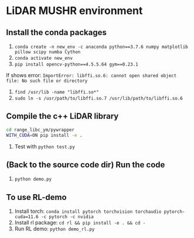 # LiDAR MUSHR environment

## Install the conda packages
1. `conda create -n new_env -c anaconda python==3.7.6 numpy matplotlib pillow scipy numba Cython`
2. `conda activate new_env`
3. `pip install opencv-python==4.5.5.64 gym==0.23.1`

If shows error: `ImportError: libffi.so.6: cannot open shared object file: No such file or directory`

1. `find /usr/lib -name "libffi.so*"`
2. `sudo ln -s /usr/path/to/libffi.so.7 /usr/lib/path/to/libffi.so.6`

## Compile the c++ LiDAR library
``` bash
cd range_libc_ym/pywrapper
WITH_CUDA=ON pip install -e .
```
1. Test with `python test.py`

## (Back to the source code dir) Run the code
1. `python demo.py`

## To use RL-demo
1. Install torch: `conda install pytorch torchvision torchaudio pytorch-cuda=11.6 -c pytorch -c nvidia`
2. Install rl package: `cd rl && pip install -e . && cd -`
3. Run RL demo: `python demo_rl.py`